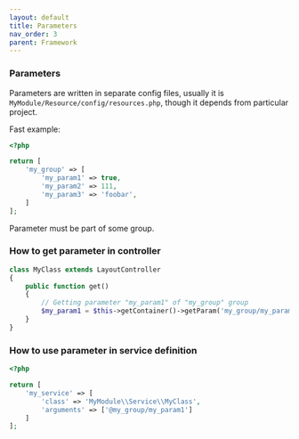 ```yaml
---
layout: default
title: Parameters
nav_order: 3
parent: Framework
---
```


### Parameters

Parameters are written in separate config files, usually it is `MyModule/Resource/config/resources.php`,
though it depends from particular project.

Fast example:

```php
<?php

return [
    'my_group' => [
        'my_param1' => true,
        'my_param2' => 111,
        'my_param3' => 'foobar',
    ]
];
```

Parameter must be part of some group.

### How to get parameter in controller

```php
class MyClass extends LayoutController
{
    public function get()
    {
        // Getting parameter "my_param1" of "my_group" group
        $my_param1 = $this->getContainer()->getParam('my_group/my_param1');
    }
}
```

### How to use parameter in service definition

```php
<?php

return [
    'my_service' => [
        'class' => 'MyModule\\Service\\MyClass',
        'arguments' => ['@my_group/my_param1']
    ]
];
```